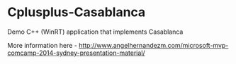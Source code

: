# Cplusplus-Casablanca
Demo C++ (WinRT) application that implements Casablanca

More information here - http://www.angelhernandezm.com/microsoft-mvp-comcamp-2014-sydney-presentation-material/
